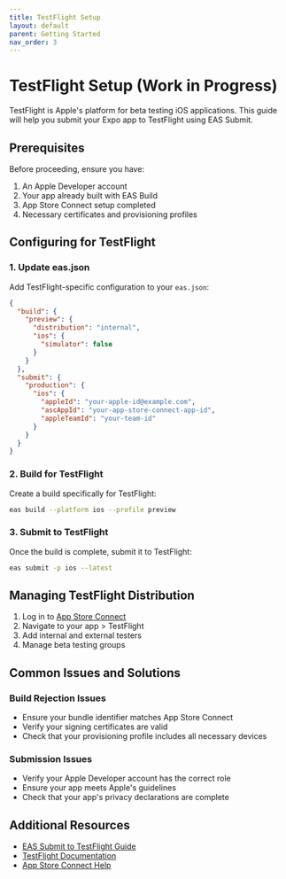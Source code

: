 ```yaml
---
title: TestFlight Setup
layout: default
parent: Getting Started
nav_order: 3
---
```


# TestFlight Setup (Work in Progress)

TestFlight is Apple's platform for beta testing iOS applications. This guide will help you submit your Expo app to TestFlight using EAS Submit.

## Prerequisites

Before proceeding, ensure you have:
1. An Apple Developer account
2. Your app already built with EAS Build
3. App Store Connect setup completed
4. Necessary certificates and provisioning profiles

## Configuring for TestFlight

### 1. Update eas.json

Add TestFlight-specific configuration to your `eas.json`:

```json
{
  "build": {
    "preview": {
      "distribution": "internal",
      "ios": {
        "simulator": false
      }
    }
  },
  "submit": {
    "production": {
      "ios": {
        "appleId": "your-apple-id@example.com",
        "ascAppId": "your-app-store-connect-app-id",
        "appleTeamId": "your-team-id"
      }
    }
  }
}
```

### 2. Build for TestFlight

Create a build specifically for TestFlight:

```bash
eas build --platform ios --profile preview
```

### 3. Submit to TestFlight

Once the build is complete, submit it to TestFlight:

```bash
eas submit -p ios --latest
```

## Managing TestFlight Distribution

1. Log in to [App Store Connect](https://appstoreconnect.apple.com)
2. Navigate to your app > TestFlight
3. Add internal and external testers
4. Manage beta testing groups

## Common Issues and Solutions

### Build Rejection Issues
- Ensure your bundle identifier matches App Store Connect
- Verify your signing certificates are valid
- Check that your provisioning profile includes all necessary devices

### Submission Issues
- Verify your Apple Developer account has the correct role
- Ensure your app meets Apple's guidelines
- Check that your app's privacy declarations are complete

## Additional Resources

- [EAS Submit to TestFlight Guide](https://docs.expo.dev/submit/ios/)
- [TestFlight Documentation](https://developer.apple.com/testflight/)
- [App Store Connect Help](https://help.apple.com/app-store-connect/) 
